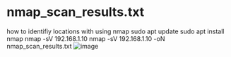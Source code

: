 # nmap_scan_results.txt
how to identifiy locations with using nmap
sudo apt update
sudo apt install nmap
nmap -sV 192.168.1.10
nmap -sV 192.168.1.10 -oN nmap_scan_results.txt
![image](https://github.com/user-attachments/assets/7428e4b7-c890-46ee-94b0-2c620f98c92c)
